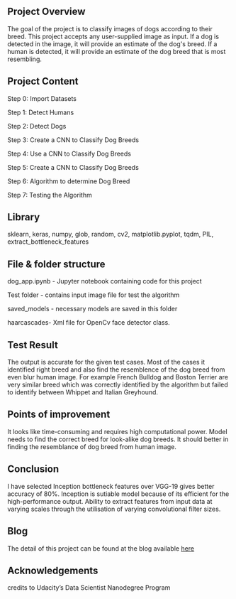 ## Project Overview

The goal of the project is to classify images of dogs according to their breed. This project accepts any user-supplied image as input. If a dog is detected in the image, it will provide an estimate of the dog's breed. If a human is detected, it will provide an estimate of the dog breed that is most resembling. 

## Project Content

Step 0: Import Datasets

Step 1: Detect Humans

Step 2: Detect Dogs

Step 3: Create a CNN to Classify Dog Breeds

Step 4: Use a CNN to Classify Dog Breeds

Step 5: Create a CNN to Classify Dog Breeds

Step 6: Algorithm to determine Dog Breed

Step 7: Testing the Algorithm

## Library

sklearn, keras, numpy, glob, random, cv2, matplotlib.pyplot, tqdm, PIL, extract_bottleneck_features

## File & folder structure

dog_app.ipynb - Jupyter notebook containing code for this project

Test folder - contains input image file for test the algorithm

saved_models - necessary models are saved in this folder

haarcascades- Xml file for OpenCv face detector class.

## Test Result

The output is accurate for the given test cases. Most of the cases it identified right breed and also find the resemblence of the dog breed from even blur human image. For example French Bulldog and Boston Terrier are very similar breed which was correctly identified by the algorithm but failed to identify between Whippet and Italian Greyhound.

## Points of improvement

It looks like time-consuming and requires high computational power.
Model needs to find the correct breed for look-alike dog breeds. 
It should better in finding the resemblance of dog breed from human image.

## Conclusion

I have selected Inception bottleneck features over VGG-19 gives better accuracy of 80%. Inception is sutiable model because of its efficient for the high-performance output. Ability to extract features from input data at varying scales through the utilisation of varying convolutional filter sizes. 

## Blog

The detail of this project can be found at the blog available [here](https://medium.com/@prabhagtec/dog-breed-classifier-13a81a614cb3)

## Acknowledgements

credits to Udacity’s Data Scientist Nanodegree Program

